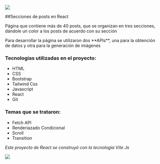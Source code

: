 ![](https://www.rolustech.com/wp-content/themes/rt/images/technologylogo/react.png)

##Secciones de posts en React 

<p>Página que contiene más de 40 posts, que se organizan en tres secciones, dándole un color a los posts de acuerdo con su sección</p>

<p>Para desarrollar la página se utilizaron dos **APIs**, una para la obtención de datos y otra para la generación de imágenes</p>

### Tecnologías utilizadas en el proyecto:

- HTML
-  CSS
- Bootstrap
- Tailwind Css
- Javascript
- React
- Git

### Temas que se trataron:

- Fetch API
-  Renderiazado Condicional
- Scroll
- Transition

*Este proyecto de React se construyó con la tecnología Vite Js*

![](https://th.bing.com/th/id/OIP.BdwfGTNvfy2Erbq5anNZiAHaCw?pid=ImgDet&rs=1)